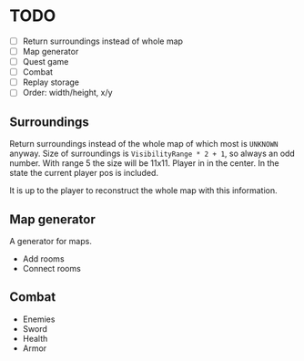 # TODO

- [ ] Return surroundings instead of whole map
- [ ] Map generator
- [ ] Quest game
- [ ] Combat
- [ ] Replay storage
- [ ] Order: width/height, x/y

## Surroundings

Return surroundings instead of the whole map of which most is `UNKNOWN` anyway.
Size of surroundings is `VisibilityRange * 2 + 1`, so always an odd number. With range 5 the size will be 11x11. Player in in the center. In the state the current player pos is included.

It is up to the player to reconstruct the whole map with this information.


## Map generator

A generator for maps.

- Add rooms
- Connect rooms


## Combat

- Enemies
- Sword
- Health
- Armor
